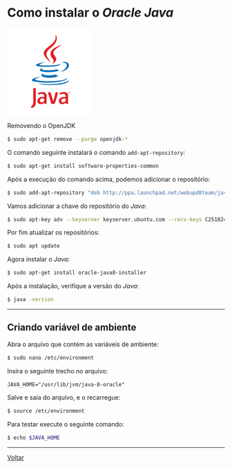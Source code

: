 # Como instalar o _Oracle Java_

![Java logo](img/java_logo.png)

Removendo o OpenJDK
```bash
$ sudo apt-get remove --purge openjdk-*
```

O comando seguinte instalará o comando `add-apt-repository`:
```bash
$ sudo apt-get install software-properties-common
```

Após a execução do comando acima, podemos adicionar o repositório:
```bash
$ sudo add-apt-repository "deb http://ppa.launchpad.net/webupd8team/java/ubuntu yakkety main"
```

Vamos adicionar a chave do repositório do _Java_:
```bash
$ sudo apt-key adv --keyserver keyserver.ubuntu.com --recv-keys C2518248EEA14886
```

Por fim atualizar os repositórios:
```bash
$ sudo apt update
```

Agora instalar o _Java_:
```bash
$ sudo apt-get install oracle-java8-installer
```

Após a instalação, verifique a versão do _Java_:
```bash
$ java -version
```

-----

## Criando variável de ambiente

Abra o arquivo que contém as variáveis de ambiente:
```bash
$ sudo nano /etc/environment
```

Insira o seguinte trecho no arquivo:
```text
JAVA_HOME="/usr/lib/jvm/java-8-oracle"
```

Salve e saía do arquivo, e o recarregue:
```bash
$ source /etc/environment
```

Para testar execute o seguinte comando:
```bash
$ echo $JAVA_HOME
```

-----

[Voltar](README.md)